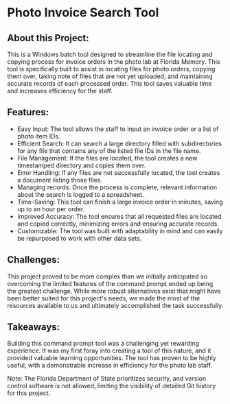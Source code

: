 <h1>Photo Invoice Search Tool</h1>

<h2>About this Project:</h2>
<p>This is a Windows batch tool designed to streamline the file locating and copying process for invoice orders in the photo lab at Florida Memory. This tool is specifically built to assist in locating files for photo orders, copying them over, taking note of files that are not yet uploaded, and maintaining accurate records of each processed order. This tool saves valuable time and increases efficiency for the staff.</p>

<h2>Features:</h2>
<ul>
  <li>Easy Input: The tool allows the staff to input an invoice order or a list of photo item IDs.</li>
  <li>Efficient Search: It can search a large directory filled with subdirectories for any file that contains any of the listed file IDs in the file name.</li>
  <li>File Management: If the files are located, the tool creates a new timestamped directory and copies them over.</li>
  <li>Error Handling: If any files are not successfully located, the tool creates a document listing those files.</li>
  <li>Managing records: Once the process is complete, relevant information about the search is logged to a spreadsheet.</li>
  <li>Time-Saving: This tool can finish a large invoice order in minutes, saving up to an hour per order.</li>
  <li>Improved Accuracy: The tool ensures that all requested files are located and copied correctly, minimizing errors and ensuring accurate records.</li>
  <li>Customizable: The tool was built with adaptability in mind and can easily be repurposed to work with other data sets.</li>
</ul>

<h2>Challenges:</h2>
<p>This project proved to be more complex than we initially anticipated so overcoming the limited features of the command prompt ended up being the greatest challenge. While more robust alternatives exist that might have been better suited for this project's needs, we made the most of the resources available to us and ultimately accomplished the task successfully.</p>

<h2>Takeaways:</h2>
<p>Building this command prompt tool was a challenging yet rewarding experience. It was my first foray into creating a tool of this nature, and it provided valuable learning opportunities. The tool has proven to be highly useful, with a demonstrable increase in efficiency for the photo lab staff.</p>



<p>Note: The Florida Department of State prioritizes security, and version control software is not allowed, limiting the visibility of detailed Git history for this project.</p>
